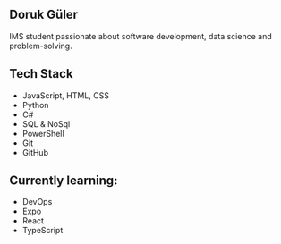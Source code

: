 ## Doruk Güler

IMS student passionate about software development, data science and problem-solving.  

## Tech Stack
- JavaScript, HTML, CSS
- Python
- C#
- SQL & NoSql
- PowerShell
- Git
- GitHub

## Currently learning:
- DevOps
- Expo
- React
- TypeScript
